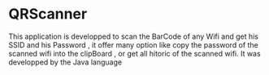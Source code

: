 # QRScanner
This application is developped to scan the BarCode of any Wifi and get his SSID and his Password , it offer many option like copy the password of the scanned wifi into the clipBoard , or get all hitoric of the scanned wifi. It was developped by the Java language
